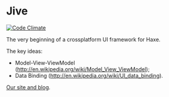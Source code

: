 Jive
====

[![Code Climate](https://codeclimate.com/github/jiveui/jive/badges/gpa.svg)](https://codeclimate.com/github/jiveui/jive)

The very beginning of a crossplatform UI framework for Haxe.

The key ideas:

- Model-View-ViewModel (http://en.wikipedia.org/wiki/Model_View_ViewModel);
- Data Binding (http://en.wikipedia.org/wiki/UI_data_binding).

[Our site and blog](http://jiveui.github.io).
